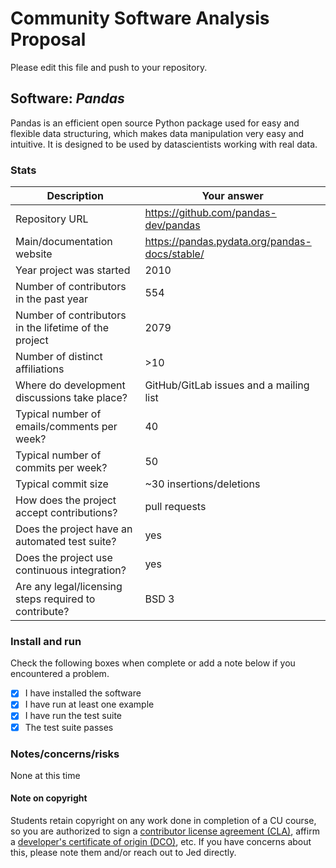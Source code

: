 # Community Software Analysis Proposal
Please edit this file and push to your repository.

## Software: *Pandas*

Pandas is an efficient open source Python package used for easy and flexible data structuring, which makes data manipulation very easy and intuitive. It is designed to be used by datascientists working with real data. 


### Stats

| Description | Your answer |
|---------|-----------|
| Repository URL |  https://github.com/pandas-dev/pandas  |
| Main/documentation website |  https://pandas.pydata.org/pandas-docs/stable/  |
| Year project was started | 2010  |
| Number of contributors in the past year | 554 |
| Number of contributors in the lifetime of the project |  2079 |
| Number of distinct affiliations | >10 |
| Where do development discussions take place? | GitHub/GitLab issues and a mailing list |
| Typical number of emails/comments per week? |  40 |
| Typical number of commits per week? | 50 |
| Typical commit size | ~30 insertions/deletions |
| How does the project accept contributions? | pull requests  |
| Does the project have an automated test suite? | yes |
| Does the project use continuous integration? | yes |
| Are any legal/licensing steps required to contribute? | BSD 3 |

### Install and run

Check the following boxes when complete or add a note below if you
encountered a problem.

- [X] I have installed the software
- [X] I have run at least one example
- [X] I have run the test suite
- [X] The test suite passes

### Notes/concerns/risks

None at this time

#### Note on copyright
Students retain copyright on any work done in completion of a CU
course, so you are authorized to sign a [contributor license
agreement (CLA)](https://en.wikipedia.org/wiki/Contributor_License_Agreement),
affirm a [developer's certificate of
origin (DCO)](https://en.wikipedia.org/wiki/Developer_Certificate_of_Origin),
etc.  If you have concerns about this, please note them and/or reach
out to Jed directly.

